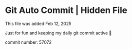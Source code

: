 # Git Auto Commit | Hidden File

This file was added Feb 12, 2025

Just for fun and keeping my daily git commit active 🤪

commit number: 57072
